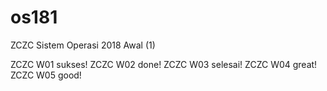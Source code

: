 # os181
ZCZC Sistem Operasi 2018 Awal (1) 

ZCZC W01 sukses!
ZCZC W02 done!
ZCZC W03 selesai!
ZCZC W04 great!
ZCZC W05 good!
